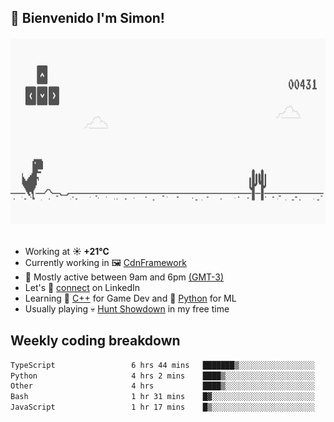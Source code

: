 <h2>👋 <b>Bienvenido I'm Simon!&nbsp;</b></h2>

<section>
  <img src="./static/banner.gif" height=300 width=1000>
</section>

<br>

<ul>
  <li>
		<!--START_SECTION:weather-->
		Working at <b>☀️   +21°C</b>
		<!--END_SECTION:weather-->
  </li>
  <li>
    Currently working in 🖼️&nbsp;<a href=https://github.com/snapverse/cdn-framework target=_blank>CdnFramework</a>
  </li>
  <li>
    🚩 Mostly active between 9am and 6pm <a href=https://onlinealarmkur.com/world/es target=_blank>(GMT-3)</a>
  </li>
  <li>
    Let's 🔗&nbsp;<a href=https://www.linkedin.com/in/itssimmons target=_blank>connect</a> on LinkedIn
  </li>
  <li>
    Learning 👴&nbsp;<a href=https://images3.memedroid.com/images/UPLOADED755/65f2bce6734f6.webp target=_blank>C++</a> for Game Dev and 🐍&nbsp;<a href=https://qph.cf2.quoracdn.net/main-qimg-4472b6229cb75bf66ab531f3ebd4f975-lq target=_blank>Python</a> for ML
  </li>
  <li>
    Usually playing 💀&nbsp;<a href=https://www.huntshowdown.com target=_blank>Hunt Showdown</a> in my free time
  </li>
</ul>

<h2><b>Weekly coding breakdown </b></h2>

<!--START_SECTION:waka-->

```txt
TypeScript                 6 hrs 44 mins   ███████▒░░░░░░░░░░░░░░░░░   29.71 %
Python                     4 hrs 2 mins    ████▒░░░░░░░░░░░░░░░░░░░░   17.76 %
Other                      4 hrs           ████▒░░░░░░░░░░░░░░░░░░░░   17.68 %
Bash                       1 hr 31 mins    █▓░░░░░░░░░░░░░░░░░░░░░░░   06.75 %
JavaScript                 1 hr 17 mins    █▒░░░░░░░░░░░░░░░░░░░░░░░   05.67 %
```

<!--END_SECTION:waka-->
